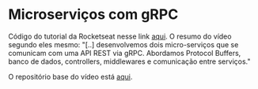 # Microserviços com gRPC

Código do tutorial da Rocketseat nesse link [aqui](https://youtu.be/FcZ00E5PLIE). O resumo do vídeo segundo eles mesmo:
"[..] desenvolvemos dois micro-serviços que se comunicam com uma API REST via gRPC. Abordamos Protocol Buffers, banco de dados, controllers, middlewares e comunicação entre serviços."

O repositório base do vídeo está [aqui](https://github.com/rocketseat-content/youtube-challenge-grpc/tree/42d3e94b746486572625eadef851e445ebde2cfa).